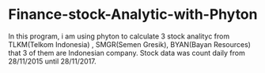 # Finance-stock-Analytic-with-Phyton
In this program, i am using phyton to calculate 3 stock analityc from TLKM(Telkom Indonesia) , SMGR(Semen Gresik), BYAN(Bayan Resources) that 3 of them are Indonesian company. Stock data was count daily from 28/11/2015 until 28/11/2017. 

